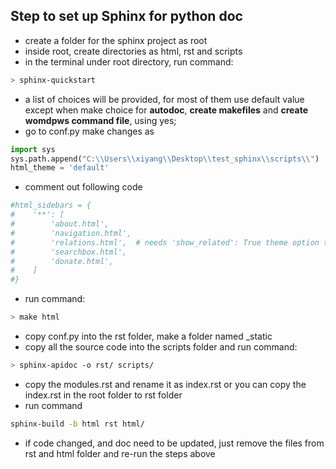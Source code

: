 ## Step to set up Sphinx for python doc

- create a folder for the sphinx project as root
- inside root, create directories as html, rst and scripts
- in the terminal under root directory, run command: 
```sh
> sphinx-quickstart
```
- a list of choices will be provided, for most of them use default value except when make choice for **autodoc**, **create makefiles** and **create womdpws command file**, using yes;
- go to conf.py make changes as
```python
import sys
sys.path.append("C:\\Users\\xiyang\\Desktop\\test_sphinx\\scripts\\")
html_theme = 'default'
```
- comment out following code
```python
#html_sidebars = {
#    '**': [
#        'about.html',
#        'navigation.html',
#        'relations.html',  # needs 'show_related': True theme option to display
#        'searchbox.html',
#        'donate.html',
#    ]
#}
``` 
- run command: 
```sh
> make html
```
- copy conf.py into the rst folder, make a folder named _static
- copy all the source code into the scripts folder and run command:
```sh
> sphinx-apidoc -o rst/ scripts/
```
- copy the modules.rst and rename it as index.rst or you can copy the index.rst in the root folder to rst folder
- run command
```sh
sphinx-build -b html rst html/ 
```
- if code changed, and doc need to be updated, just remove the files from rst and html folder and re-run the steps above
